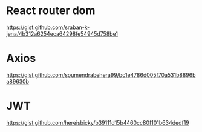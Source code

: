 # React router dom

https://gist.github.com/sraban-k-jena/4b312a6254eca64298fe54945d758be1

# Axios

https://gist.github.com/soumendrabehera99/bc1e4786d005f70a531b8896ba89630b

# JWT

https://gist.github.com/hereisbicky/b39111d15b4460cc80f101b634dedf19
